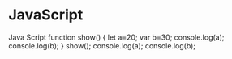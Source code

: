 # JavaScript
Java Script
function show() {
    let a=20;
    var b=30;
    console.log(a);
    console.log(b);
}
show();
console.log(a);
console.log(b);
